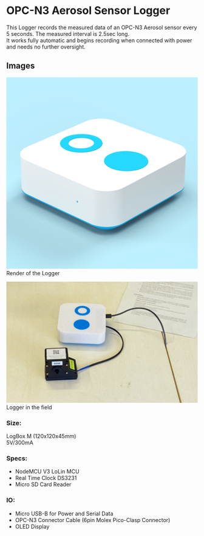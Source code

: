 # OPC-N3 Aerosol Sensor Logger

This Logger records the measured data of an OPC-N3 Aerosol sensor every 5 seconds. The measured interval is 2.5sec long.  
It works fully automatic and begins recording when connected with power and needs no further oversight.

## Images

![](device_render.png)
Render of the Logger  

![](device_field.png)
Logger in the field  
### Size:
  LogBox M (120x120x45mm)  
  5V/300mA  
  
### Specs:
  - NodeMCU V3 LoLin MCU  
  - Real Time Clock DS3231  
  - Micro SD Card Reader  
  

  
### IO:
  - Micro USB-B for Power and Serial Data  
  - OPC-N3 Connector Cable  (6pin Molex Pico-Clasp Connector)  
  - OLED Display  

